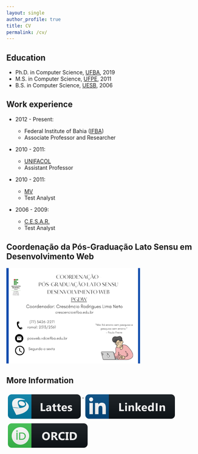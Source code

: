 ```yaml
---
layout: single
author_profile: true
title: CV
permalink: /cv/
---
```


<!--
---
layout: archive
title: "CV"
permalink: /cv/
author_profile: true
redirect_from:
  - /resume
---

{% include base_path %}
-->

## Education
* Ph.D. in Computer Science, [UFBA](http://pgcomp.ufba.br/), 2019 
* M.S. in Computer Science, [UFPE](http://cin.ufpe.br/), 2011
* B.S. in Computer Science, [UESB](http://www.uesb.br/computacao/), 2006

## Work experience
* 2012 - Present: 
  * Federal Institute of Bahia ([IFBA](http://portal.ifba.edu.br))
  * Associate Professor and Researcher

* 2010 - 2011: 
  * [UNIFACOL](http://unifacol.edu.br)
  * Assistant Professor

* 2010 - 2011:
  * [MV](http://mv.com.br)
  * Test Analyst

* 2006 - 2009:
  * [C.E.S.A.R.](https://www.cesar.org.br)
  * Test Analyst

## Coordenação da Pós-Graduação Lato Sensu em Desenvolvimento Web
<a href="https://portal.ifba.edu.br/conquista/pos">
  <img src="/images/posgrad.png" alt="pgdw" style="height: 250px;">
</a>

## More Information
<a href="http://lattes.cnpq.br/9104143705992817">
  <img src="https://github.com/crescenciolima/crescenciolima/raw/main/svg/academic/lattes.svg" alt="lattes" style="vertical-align:top; margin:6px 4px">
</a>
<a href="https://www.linkedin.com/in/crescenciolima/">
  <img src="https://github.com/crescenciolima/crescenciolima/raw/main/svg/social/linkedin.svg" alt="linkedin" style="vertical-align:top; margin:6px 4px">
</a>
<a href="https://orcid.org/0000-0002-0286-2056">
  <img src="https://github.com/crescenciolima/crescenciolima/raw/main/svg/academic/ORCID.svg" alt="orcid" style="vertical-align:top; margin:6px 4px">
</a>

<!-- Skills
======
* Skill 1
* Skill 2
  * Sub-skill 2.1
  * Sub-skill 2.2
  * Sub-skill 2.3
* Skill 3

Publications
======
  <ul>{% for post in site.publications %}
    {% include archive-single-cv.html %}
  {% endfor %}</ul>

Talks
======
  <ul>{% for post in site.talks %}
    {% include archive-single-talk-cv.html %}
  {% endfor %}</ul>
  
Teaching
======
  <ul>{% for post in site.teaching %}
    {% include archive-single-cv.html %}
  {% endfor %}</ul>
  
Service and leadership
======
* Currently signed in to 43 different slack teams
-->
